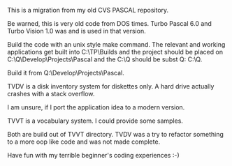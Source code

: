 This is a migration from my old CVS PASCAL repository.

Be warned, this is very old code from DOS times. Turbo Pascal 6.0 and Turbo Vision 1.0 was and is used in that version.

Build the code with an unix style make command. The relevant and working applications get built into C:\TP\Builds and the project
should be placed on C:\Q\Develop\Projects\Pascal and the C:\Q should be subst Q: C:\Q.

Build it from Q:\Develop\Projects\Pascal.

TVDV is a disk inventory system for diskettes only. A hard drive actually crashes with a stack overflow.

I am unsure, if I port the application idea to a modern version.

TVVT is a vocabulary system. I could provide some samples.

Both are build out of TVVT directory. TVDV was a try to refactor something to a more oop like code and was not made complete.

Have fun with my terrible beginner's coding experiences :-)
